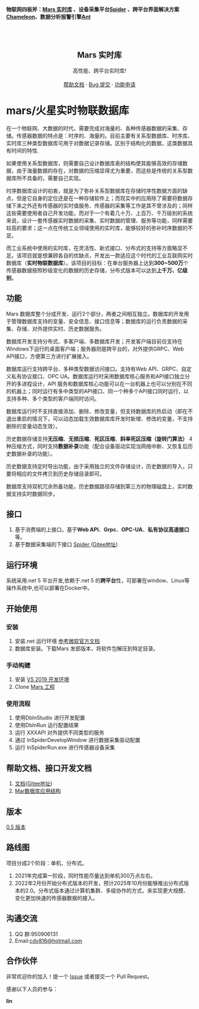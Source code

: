 
 **物联网四板斧：[Mars 实时库](https://github.com/cdy816/mars) 、设备采集平台[Spider](https://github.com/cdy816/Spider) 、跨平台界面解决方案[Chameleon](https://github.com/cdy816/Chameleon)、数据分析报警引擎[Ant](https://github.com/cdy816/Ant)**
 <br />
 <br />
<!--[![Contributors][contributors-shield]][contributors-url]
[![Forks][forks-shield]][forks-url]
[![Stargazers][stars-shield]][stars-url]
[![Issues][issues-shield]][issues-url]
[![Apache License][license-shield]][license-url]
<br />
[![star](https://gitee.com/chongdaoyang/mars/badge/star.svg?theme=white)](https://gitee.com/chongdaoyang/mars/stargazers)
[![fork](https://gitee.com/chongdaoyang/mars/badge/fork.svg?theme=white)](https://gitee.com/chongdaoyang/mars/members)
-->
<!-- PROJECT LOGO -->
<br />
<p align="center">

  <h2 align="center">Mars 实时库</h2>
 
  <p align="center">
    高性能、跨平台实时库!        
    <br />
    <br />
    <a href="https://github.com/cdy816/mars/tree/master/Doc">帮助文档</a>
    ·
    <a href="https://github.com/cdy816/mars/issues">Bug 提交</a>
    ·
    <a href="https://github.com/cdy816/mars/issues">功能申请</a>
  </p>
</p>

# mars/火星实时物联数据库

 在一个物联网、大数据的时代，需要完成对海量的、各种传感器数据的采集、存储。传感器数据的特点是：时序的、海量的。目前主要有关系型数据库、时序库、实时库三种类型数据库可用于对数据记录存储。区别于结构化的数据，这类数据具有时间的特性.
   
   如果使用关系型数据库，则需要自己设计数据库表的结构使其能够高效的存储数据，由于海量数据的存在，对数据的压缩显得尤为重要，而这些是传统的关系型数据库所不具备的，需要自己实现。
   
   时序数据库设计的初衷，就是为了弥补关系型数据库在存储时序性数据方面的缺点，但是它自身的定位还是在一种存储软件上；而现实中的应用除了需要将数据存储下来之外还有传感器的实时值服务、传感器的采集等工作是其不曾涉及的；同样这些需要使用者自己开发功能，而对于一个有着几十万、上百万、千万级别的系统来说，设计一套传感器实时数据的采集、实时数据的管理、服务等功能，同样需要较高的要求；这一点在传统工业领域使用的实时库，能够较好的弥补时序数据的不足。
   
   而工业系统中使用的实时库，在灵活性、新式接口、分布式的支持等方面略显不足。该项目就是想兼顾各自的优缺点，开发出一款适应这个时代的工业互联网实时数据库（**实时物联数据库**）。该项目的目标：在单台服务器上达到**300~500万**个传感器数据按照秒级变化的数据的历史存储，分布式版本可以达到**上千万、亿级别**。
   
  

## 功能

  Mars 数据库整个分成开发、运行2个部分，两者之间相互独立。数据库的开发用于管理数据库支持的变量、安全信息、接口信息等；数据库的运行负责数据的采集、存储、对外提供实时、历史数据服务。
  
  数据库开发支持分布式、多客户端、多数据库开发；开发客户端目前仅支持在Windows下运行的桌面客户端；服务器则是跨平台的，对外提供GRPC、Web API接口，方便第三方进行扩展接入。
  
  数据库运行支持跨平台、多种类型数据访问接口。支持有Web API、GRPC、自定义私有协议接口、OPC UA。数据库运行时采用数据库核心服务和API接口独立分开的多进程设计，API 服务和数据库核心功能可以在一台机器上也可以分别在不同的机器上；同时运行有多中类型的API接口、同一个种多个API接口同时运行，以支持多种、多个类型的客户端同时访问。
  
  数据库运行时不支持直接添加、删除、修改变量，但支持数据库的热启动（即在不退出重启的情况下，可以动态加载生效数据库库开发时新增、修改的变量，不支持删除的变量动态生效）。
  
  历史数据存储支持**无压缩**、**无损压缩**、**死区压缩**、**斜率死区压缩（旋转门算法）** 4种压缩方式，同时支持**数据补录**功能（配合设备驱动实现当网络中断、又恢复后历史数据补录的功能）。
  
  历史数据支持定时导出功能，由于采用独立的文件存储设计，历史数据的导入，只要将相应的文件拷贝到历史存储目录即可。
  
  数据库支持双机冗余热备功能，历史数据路径存储到第三方的物理磁盘上，实时数据支持实时数据同步。

## 接口
1. 基于消费端的上接口。基于**Web API**、**Grpc**、**OPC-UA**、**私有协议高速接口**等。
2. 基于数据采集端的下接口 [Spider ](https://github.com/cdy816/Spider) ([Gitee地址](https://gitee.com/chongdaoyang/Spider))

## 运行环境
系统采用.net 5 平台开发,依赖于.net 5 的**跨平台**性，可部署在window、Linux等操作系统中,也可以部署在Docker中。 

## 开始使用

### 安装

 1. 安装.net 运行环境 [参考微软官方文档](https://dotnet.microsoft.com/download/dotnet/5.0)
 2. 数据库安装。下载Mars 发部版本，将软件包解压到特定目录。

### 手动构建

 1. 安装 [VS 2019 开发环境](https://visualstudio.microsoft.com/zh-hans/vs/)
 2. Clone [Mars 工程](https://github.com/cdy816/mars)


### 使用流程

 1. 使用DbInStudio 进行开发配置
 2. 使用DbInRun 运行配置结果
 3. 运行 XXXAPI 对外提供不同类型的服务
 4. 通过 InSpiderDevelopWindow 进行数据采集驱动配置
 5. 运行 InSpiderRun.exe 进行传感器设备采集


## 帮助文档、接口开发文档
1. [文档](https://github.com/cdy816/mars/tree/master/Doc)([Gitee地址](https://gitee.com/chongdaoyang/mars/tree/master/Doc))
2. [Mar数据库应用结构](https://my.oschina.net/u/3520380/blog/4288058)

## 版本
[0.5 版本](https://github.com/cdy816/mars/releases/tag/V0.5)

## 路线图
项目分成2个阶段：单机、分布式。

1. 2021年完成第一阶段，同时性能尽量达到单机300万点左右。
2. 2022年2月份开始分布式版本的开发，预计2025年10月份能够推出分布式版本的2.0。分布式版本通过计算机集群、多级协作的方式，来实现更大规模、变化更加快速的传感器数据的接入。

## 沟通交流

1. QQ 群:950906131
2. Email:cdy816@hotmail.com

## 合作伙伴

非常欢迎你的加入！提一个 [Issue](https://github.com/cdy816/mars/issues)  或者提交一个 Pull Request。

感谢以下人员的参与：

  **lin**

<!-- MARKDOWN LINKS & IMAGES -->
<!-- https://www.markdownguide.org/basic-syntax/#reference-style-links -->
[contributors-shield]: https://img.shields.io/github/contributors/cdy816/mars.svg?style=for-the-badge
[contributors-url]: https://github.com/cdy816/mars/graphs/contributors
[forks-shield]: https://img.shields.io/github/forks/cdy816/mars.svg?style=for-the-badge
[forks-url]:https://github.com/cdy816/mars/network/members
[stars-shield]: https://img.shields.io/github/stars/cdy816/mars.svg?style=for-the-badge
[stars-url]:https://github.com/cdy816/mars/stargazers
[issues-shield]: https://img.shields.io/github/issues/cdy816/mars.svg?style=for-the-badge
[issues-url]:https://github.com/cdy816/mars/issues
[license-shield]: https://img.shields.io/github/license/cdy816/mars.svg?style=for-the-badge
[license-url]: https://github.com/cdy816/mars/blob/master/LICENSE
[product-screenshot]:https://github.com/cdy816/mars/blob/master/Doc/Images/DbInStudio.png
